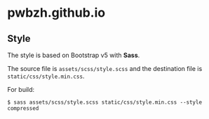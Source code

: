 # pwbzh.github.io

## Style

The style is based on Bootstrap v5 with **Sass**.

The source file is `assets/scss/style.scss` and the destination file is `static/css/style.min.css`.

For build:

```shell
$ sass assets/scss/style.scss static/css/style.min.css --style compressed
```